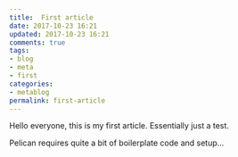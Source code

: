 ```yaml
---
title:  First article 	
date: 2017-10-23 16:21
updated: 2017-10-23 16:21
comments: true
tags:
- blog
- meta
- first
categories:
- metablog
permalink: first-article
---
```


Hello everyone, this is my first article. Essentially just a test.

Pelican requires quite a bit of boilerplate code and setup...